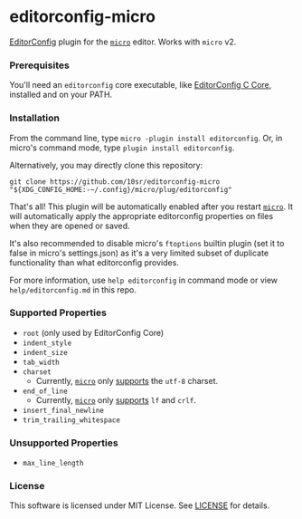 # editorconfig-micro

[EditorConfig] plugin for the [`micro`] editor. Works with `micro` v2.


### Prerequisites

You'll need an `editorconfig` core executable, like [EditorConfig C Core], installed and on your PATH.


### Installation

From the command line, type `micro -plugin install editorconfig`. Or, in micro's command mode, type `plugin install editorconfig`.

Alternatively, you may directly clone this repository:

    git clone https://github.com/10sr/editorconfig-micro "${XDG_CONFIG_HOME:-~/.config}/micro/plug/editorconfig"

That's all! This plugin will be automatically enabled after you restart [`micro`]. It will automatically apply the appropriate editorconfig properties on files when they are opened or saved.

It's also recommended to disable micro's `ftoptions` builtin plugin (set it to false in micro's settings.json) as it's a very limited subset of duplicate functionality than what editorconfig provides.

For more information, use `help editorconfig` in command mode or view `help/editorconfig.md` in this repo.


### Supported Properties

* `root` (only used by EditorConfig Core)
* `indent_style`
* `indent_size`
* `tab_width`
* `charset`
  * Currently, [`micro`] only [supports][EditorConfig Options] the `utf-8` charset.
* `end_of_line`
  * Currently, [`micro`] only [supports][EditorConfig Options] `lf` and `crlf`.
* `insert_final_newline`
* `trim_trailing_whitespace`


### Unsupported Properties

* `max_line_length`


### License

This software is licensed under MIT License.
See [LICENSE](LICENSE) for details.

[`micro`]: https://micro-editor.github.io
[EditorConfig]: http://editorconfig.org
[EditorConfig Options]: https://github.com/zyedidia/micro/blob/master/runtime/help/options.md
[EditorConfig C Core]: https://github.com/editorconfig/editorconfig-core-c
